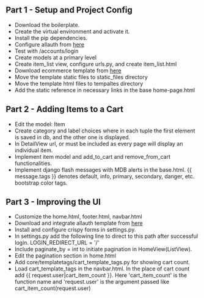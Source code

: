 ## Part 1 - Setup and Project Config
- Download the boilerplate.
- Create the virtual environment and activate it.
- Install the pip dependencies.
- Configure allauth from [here](https://django-allauth.readthedocs.io/en/latest/installation.html)
- Test with /accounts/login
- Create models at a primary level
- Create item_list view, configure urls.py, and create item_list.html
- Download ecommerce template from [here](https://mdbootstrap.com/freebies/jquery/e-commerce/)
- Move the template static files to static_files directory
- Move the template html files to tempaltes directory
- Add the static reference in necessary links in the base home-page.html

## Part 2 - Adding Items to a Cart
- Edit the model: Item
- Create category and label choices where in each tuple the first element is saved in db, and the other one is displayed.
- In DetailView url, <pk> or <slug> must be included as every page will display an individual item.
- Implement item model and add_to_cart and remove_from_cart functionalities.
- Implement django flash messages with MDB alerts in the base.html. {{ message.tags }} denotes default, info, primary, secondary, danger, etc. bootstrap color tags.

## Part 3 - Improving the UI
- Customize the home.html, footer.html, navbar.html
- Download and integrate allauth template from [here](https://github.com/pennersr/django-allauth/tree/master/allauth/templates)
- Install and configure crispy forms in settings.py.
- In settings.py add the following line to direct to this path after successful login. LOGIN_REDIRECT_URL = '/'
- Include paginate_by = int to initiate pagination in HomeView(ListView).
- Edit the pagination section in home.html
- Add core/templatetags/cart_template_tags.py for showing cart count.
- Load cart_template_tags in the navbar.html. In the place of cart count add {{ request.user|cart_item_count }}. Here 'cart_item_count' is the function name and 'request.user' is the argument passed like cart_item_count(request.user)
